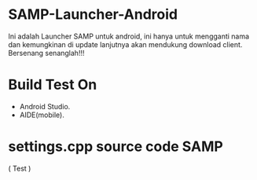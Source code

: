 # SAMP-Launcher-Android
Ini adalah Launcher SAMP untuk android, ini hanya untuk mengganti nama dan kemungkinan di update lanjutnya akan mendukung download client. Bersenang senanglah!!!

# Build Test On
- Android Studio.
- AIDE(mobile).

# settings.cpp source code SAMP
( Test )
